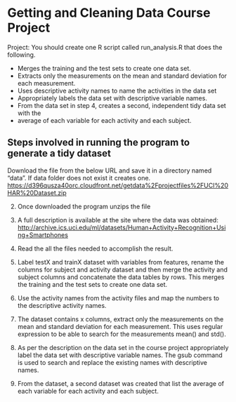 # Getting and Cleaning Data Course Project 

Project: You should create one R script called run_analysis.R that does the following. 
* Merges the training and the test sets to create one data set.
* Extracts only the measurements on the mean and standard deviation for each measurement. 
* Uses descriptive activity names to name the activities in the data set
* Appropriately labels the data set with descriptive variable names. 
* From the data set in step 4, creates a second, independent tidy data set with the 
* average of each variable for each activity and each subject.

## Steps involved in running the program to generate a tidy dataset

Download the file from the below URL and save it in a directory named “data”. If data folder does not exist it creates one.
https://d396qusza40orc.cloudfront.net/getdata%2Fprojectfiles%2FUCI%20HAR%20Dataset.zip

2. Once downloaded the program unzips the file

3. A full description is available at the site where the data was obtained: 
http://archive.ics.uci.edu/ml/datasets/Human+Activity+Recognition+Using+Smartphones 

4. Read the all the files needed to accomplish the result.

5. Label testX and trainX dataset with variables from features, rename the columns for subject and activity dataset and then merge the activity and subject columns and concatenate the data tables by rows. This merges the training and the test sets to create one data set.

6. Use the activity names from the activity files and map the numbers to the descriptive activity names.

7. The dataset contains x columns, extract only the measurements on the mean and standard deviation for each measurement. This uses regular expression to be able to search for the measurements mean() and std().

8. As per the description on the data set in the course project appropriately label the data set with descriptive variable names. The gsub command is used to search and replace the existing names with descriptive names.

9. From the dataset, a second dataset was created that list the average of each variable for each activity and each subject.
